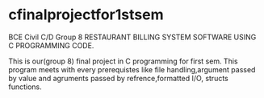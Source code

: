 # cfinalprojectfor1stsem
BCE Civil C/D Group 8
RESTAURANT BILLING SYSTEM SOFTWARE USING C PROGRAMMING CODE.

This is our(group 8) final project in C programming for first sem.
This program meets with every prerequistes like file handling,argument passed by value and agruments passed by refrence,formatted I/O, structs functions.

